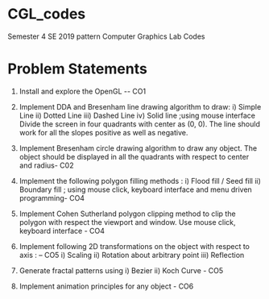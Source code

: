 # CGL_codes
Semester 4 SE 2019 pattern Computer Graphics Lab Codes

# Problem Statements
1. Install and explore the OpenGL -- CO1

2. Implement DDA and Bresenham line drawing algorithm to draw: i) Simple Line ii) Dotted Line 
iii) Dashed Line iv) Solid line ;using mouse interface Divide the screen in four quadrants with 
center as (0, 0). The line should work for all the slopes positive as well as negative.

3. Implement Bresenham circle drawing algorithm to draw any object. The object should be 
displayed in all the quadrants with respect to center and radius- C02

4. Implement the following polygon filling methods : i) Flood fill / Seed fill ii) Boundary fill ; using 
mouse click, keyboard interface and menu driven programming- CO4

5. Implement Cohen Sutherland polygon clipping method to clip the polygon with respect the 
viewport and window. Use mouse click, keyboard interface - CO4

6. Implement following 2D transformations on the object with respect to axis : – CO5
i) Scaling ii) Rotation about arbitrary point iii) Reflection

7. Generate fractal patterns using i) Bezier ii) Koch Curve - CO5

8. Implement animation principles for any object - CO6
